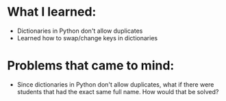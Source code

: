 # What I learned:
- Dictionaries in Python don't allow duplicates
- Learned how to swap/change keys in dictionaries

# Problems that came to mind:
- Since dictionaries in Python don't allow duplicates, what if there were students that had the exact same full name. How would that be solved?